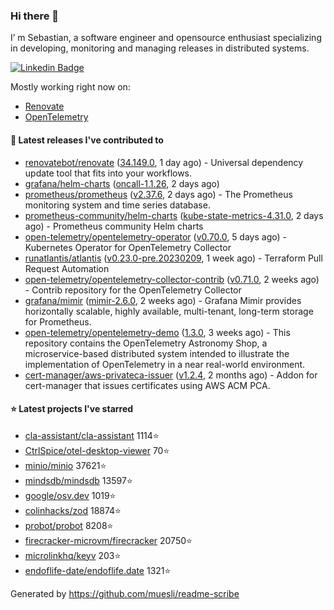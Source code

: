 ### Hi there 👋

I’ m Sebastian, a software engineer and opensource enthusiast specializing in developing, monitoring and managing releases in distributed systems.

[![Linkedin Badge](https://img.shields.io/badge/-LinkedIn-blue?style=flat&logo=Linkedin&logoColor=white&link=https://www.linkedin.com/in/sebastian-poxhofer/)](https://www.linkedin.com/in/sebastian-poxhofer/)

Mostly working right now on:
- [Renovate](https://github.com/renovatebot/renovate)
- [OpenTelemetry](https://github.com/open-telemetry)



#### 🚀 Latest releases I've contributed to

- [renovatebot/renovate](https://github.com/renovatebot/renovate) ([34.149.0](https://github.com/renovatebot/renovate/releases/tag/34.149.0), 1 day ago) - Universal dependency update tool that fits into your workflows.
- [grafana/helm-charts](https://github.com/grafana/helm-charts) ([oncall-1.1.26](https://github.com/grafana/helm-charts/releases/tag/oncall-1.1.26), 2 days ago)
- [prometheus/prometheus](https://github.com/prometheus/prometheus) ([v2.37.6](https://github.com/prometheus/prometheus/releases/tag/v2.37.6), 2 days ago) - The Prometheus monitoring system and time series database.
- [prometheus-community/helm-charts](https://github.com/prometheus-community/helm-charts) ([kube-state-metrics-4.31.0](https://github.com/prometheus-community/helm-charts/releases/tag/kube-state-metrics-4.31.0), 2 days ago) - Prometheus community Helm charts
- [open-telemetry/opentelemetry-operator](https://github.com/open-telemetry/opentelemetry-operator) ([v0.70.0](https://github.com/open-telemetry/opentelemetry-operator/releases/tag/v0.70.0), 5 days ago) - Kubernetes Operator for OpenTelemetry Collector
- [runatlantis/atlantis](https://github.com/runatlantis/atlantis) ([v0.23.0-pre.20230209](https://github.com/runatlantis/atlantis/releases/tag/v0.23.0-pre.20230209), 1 week ago) - Terraform Pull Request Automation
- [open-telemetry/opentelemetry-collector-contrib](https://github.com/open-telemetry/opentelemetry-collector-contrib) ([v0.71.0](https://github.com/open-telemetry/opentelemetry-collector-contrib/releases/tag/v0.71.0), 2 weeks ago) - Contrib repository for the OpenTelemetry Collector
- [grafana/mimir](https://github.com/grafana/mimir) ([mimir-2.6.0](https://github.com/grafana/mimir/releases/tag/mimir-2.6.0), 2 weeks ago) - Grafana Mimir provides horizontally scalable, highly available, multi-tenant, long-term storage for Prometheus.
- [open-telemetry/opentelemetry-demo](https://github.com/open-telemetry/opentelemetry-demo) ([1.3.0](https://github.com/open-telemetry/opentelemetry-demo/releases/tag/1.3.0), 3 weeks ago) - This repository contains the OpenTelemetry Astronomy Shop, a microservice-based distributed system intended to illustrate the implementation of OpenTelemetry in a near real-world environment.
- [cert-manager/aws-privateca-issuer](https://github.com/cert-manager/aws-privateca-issuer) ([v1.2.4](https://github.com/cert-manager/aws-privateca-issuer/releases/tag/v1.2.4), 2 months ago) - Addon for cert-manager that issues certificates using AWS ACM PCA.

#### ⭐ Latest projects I've starred

- [cla-assistant/cla-assistant](https://github.com/cla-assistant/cla-assistant) 1114⭐
- [CtrlSpice/otel-desktop-viewer](https://github.com/CtrlSpice/otel-desktop-viewer) 70⭐
- [minio/minio](https://github.com/minio/minio) 37621⭐
- [mindsdb/mindsdb](https://github.com/mindsdb/mindsdb) 13597⭐
- [google/osv.dev](https://github.com/google/osv.dev) 1019⭐
- [colinhacks/zod](https://github.com/colinhacks/zod) 18874⭐
- [probot/probot](https://github.com/probot/probot) 8208⭐
- [firecracker-microvm/firecracker](https://github.com/firecracker-microvm/firecracker) 20750⭐
- [microlinkhq/keyv](https://github.com/microlinkhq/keyv) 203⭐
- [endoflife-date/endoflife.date](https://github.com/endoflife-date/endoflife.date) 1321⭐



Generated by https://github.com/muesli/readme-scribe
